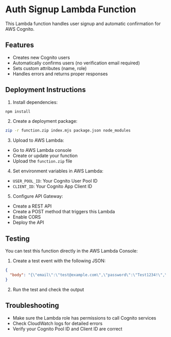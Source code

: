# Auth Signup Lambda Function

This Lambda function handles user signup and automatic confirmation for AWS Cognito.

## Features

- Creates new Cognito users
- Automatically confirms users (no verification email required)
- Sets custom attributes (name, role)
- Handles errors and returns proper responses

## Deployment Instructions

1. Install dependencies:
```bash
npm install
```

2. Create a deployment package:
```bash
zip -r function.zip index.mjs package.json node_modules
```

3. Upload to AWS Lambda:
- Go to AWS Lambda console
- Create or update your function
- Upload the `function.zip` file

4. Set environment variables in AWS Lambda:
- `USER_POOL_ID`: Your Cognito User Pool ID
- `CLIENT_ID`: Your Cognito App Client ID

5. Configure API Gateway:
- Create a REST API
- Create a POST method that triggers this Lambda
- Enable CORS
- Deploy the API

## Testing

You can test this function directly in the AWS Lambda Console:

1. Create a test event with the following JSON:
```json
{
  "body": "{\"email\":\"test@example.com\",\"password\":\"Test1234!\",\"fullName\":\"Test User\",\"role\":\"attendee\"}"
}
```

2. Run the test and check the output

## Troubleshooting

- Make sure the Lambda role has permissions to call Cognito services
- Check CloudWatch logs for detailed errors
- Verify your Cognito Pool ID and Client ID are correct 